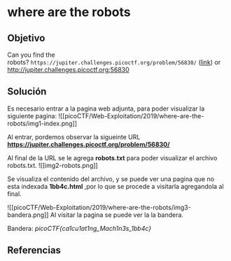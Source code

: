 # where are the robots
## Objetivo
Can you find the robots? `https://jupiter.challenges.picoctf.org/problem/56830/` ([link](https://jupiter.challenges.picoctf.org/problem/56830/)) or http://jupiter.challenges.picoctf.org:56830

## Solución 
Es necesario entrar a la pagina web adjunta, para poder visualizar la siguiente pagina:
![[picoCTF/Web-Exploitation/2019/where-are-the-robots/img1-index.png]]

Al entrar, pordemos observar la sigueinte URL **https://jupiter.challenges.picoctf.org/problem/56830/**

Al final de la URL se le agrega **robots.txt** para poder visualizar el archivo robots.txt.
![[img2-robots.png]]

Se visualiza el contenido del archivo,  y se puede ver una pagina que no esta indexada **1bb4c.html** ,por lo que se procede a visitarla agregandola al final.

![[picoCTF/Web-Exploitation/2019/where-are-the-robots/img3-bandera.png]]
Al visitar la pagina se puede ver la la bandera.

Bandera: *picoCTF{ca1cu1at1ng_Mach1n3s_1bb4c}*

## Referencias